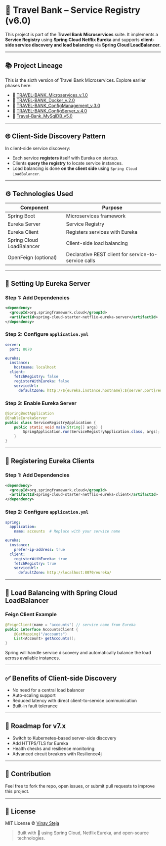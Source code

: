 # 🧭 Travel Bank – Service Registry (v6.0)

This project is part of the **Travel Bank Microservices** suite. It implements a **Service Registry** using **Spring Cloud Netflix Eureka** and supports **client-side service discovery and load balancing** via **Spring Cloud LoadBalancer**.

---

## 📚 Project Lineage

This is the sixth version of Travel Bank Microservices. Explore earlier phases here:

- 🔗 [TRAVEL-BANK_Microservices_v.1.0](https://github.com/vinaysteja2/TRAVEL-BANK_Micorservices_v_1.git)
- 🔗 [TRAVEL-BANK_Docker_v.2.0](https://github.com/vinaysteja2/TRAVEL-BANK_Docker_v_2.git)
- 🔗 [TRAVEL-BANK_ConfigManagement_v.3.0](https://github.com/vinaysteja2/Travel-Bank_Config_Management_v_3.git)
- 🔗 [TRAVEL-BANK_ConfigServer_v.4,0](https://github.com/vinaysteja2/Travel-Bank_ConfigServer_v_4.git)
- 🔗 [Travel-Bank_MySqlDB_v5.0](https://github.com/vinaysteja2/Travel-Bank_MySqlDB_v_5.git)

---

## 🌐 Client-Side Discovery Pattern

In client-side service discovery:

- Each service **registers** itself with Eureka on startup.
- Clients **query the registry** to locate service instances.
- Load balancing is done **on the client side** using `Spring Cloud LoadBalancer`.

---

## ⚙️ Technologies Used

| Component            | Purpose                                  |
|---------------------|-------------------------------------------|
| Spring Boot          | Microservices framework                  |
| Eureka Server        | Service Registry                         |
| Eureka Client        | Registers services with Eureka           |
| Spring Cloud LoadBalancer | Client-side load balancing          |
| OpenFeign (optional) | Declarative REST client for service-to-service calls |

---

## 🔧 Setting Up Eureka Server

### Step 1: Add Dependencies

```xml
<dependency>
  <groupId>org.springframework.cloud</groupId>
  <artifactId>spring-cloud-starter-netflix-eureka-server</artifactId>
</dependency>
```

### Step 2: Configure `application.yml`

```yaml
server:
  port: 8070

eureka:
  instance:
    hostname: localhost
  client:
    fetchRegistry: false
    registerWithEureka: false
    serviceUrl:
      defaultZone: http://${eureka.instance.hostname}:${server.port}/eureka/
```

### Step 3: Enable Eureka Server

```java
@SpringBootApplication
@EnableEurekaServer
public class ServiceRegistryApplication {
    public static void main(String[] args) {
        SpringApplication.run(ServiceRegistryApplication.class, args);
    }
}
```

---

## 🔗 Registering Eureka Clients

### Step 1: Add Dependencies

```xml
<dependency>
  <groupId>org.springframework.cloud</groupId>
  <artifactId>spring-cloud-starter-netflix-eureka-client</artifactId>
</dependency>
```

### Step 2: Configure `application.yml`

```yaml
spring:
  application:
    name: accounts  # Replace with your service name

eureka:
  instance:
    prefer-ip-address: true
  client:
    registerWithEureka: true
    fetchRegistry: true
    serviceUrl:
      defaultZone: http://localhost:8070/eureka/
```

---

## 🔁 Load Balancing with Spring Cloud LoadBalancer

### Feign Client Example

```java
@FeignClient(name = "accounts") // service name from Eureka
public interface AccountsClient {
    @GetMapping("/accounts")
    List<Account> getAccounts();
}
```

Spring will handle service discovery and automatically balance the load across available instances.

---

## ✅ Benefits of Client-side Discovery

- No need for a central load balancer
- Auto-scaling support
- Reduced latency with direct client-to-service communication
- Built-in fault tolerance

---

## 📅 Roadmap for v7.x

- Switch to Kubernetes-based server-side discovery
- Add HTTPS/TLS for Eureka
- Health checks and resilience monitoring
- Advanced circuit breakers with Resilience4j

---

## 🙌 Contribution

Feel free to fork the repo, open issues, or submit pull requests to improve this project.

---

## 📜 License

MIT License © [Vinay Steja](https://github.com/vinaysteja2)

> Built with 💙 using Spring Cloud, Netflix Eureka, and open-source technologies.
